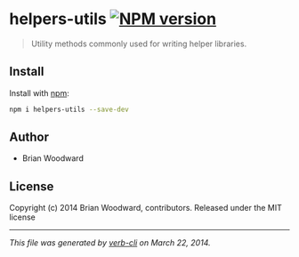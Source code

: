 # helpers-utils [![NPM version](https://badge.fury.io/js/helpers-utils.png)](http://badge.fury.io/js/helpers-utils)

> Utility methods commonly used for writing helper libraries.

## Install
Install with [npm](npmjs.org):

```bash
npm i helpers-utils --save-dev
```

## Author
 * Brian Woodward

## License
Copyright (c) 2014 Brian Woodward, contributors.
Released under the MIT license

***

_This file was generated by [verb-cli](https://github.com/assemble/verb-cli) on March 22, 2014._